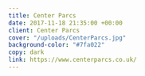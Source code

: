 ```yaml
---
title: Center Parcs
date: 2017-11-18 21:35:00 +00:00
client: Center Parcs
cover: "/uploads/CenterParcs.jpg"
background-color: "#7fa022"
copy: dark
link: https://www.centerparcs.co.uk/
---
```


